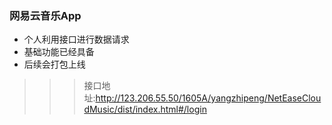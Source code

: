### 网易云音乐App

* 个人利用接口进行数据请求
* 基础功能已经具备
* 后续会打包上线

>>> 接口地址:http://123.206.55.50/1605A/yangzhipeng/NetEaseCloudMusic/dist/index.html#/login